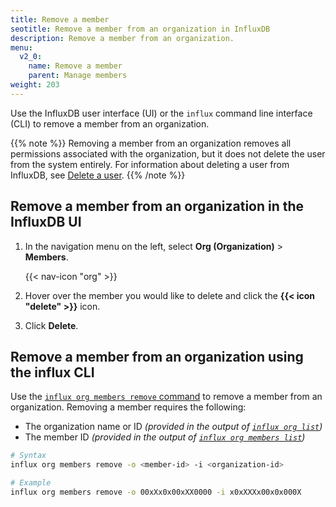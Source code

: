 ```yaml
---
title: Remove a member
seotitle: Remove a member from an organization in InfluxDB
description: Remove a member from an organization.
menu:
  v2_0:
    name: Remove a member
    parent: Manage members
weight: 203
---
```


Use the InfluxDB user interface (UI) or the `influx` command line interface (CLI)
to remove a member from an organization.

{{% note %}}
Removing a member from an organization removes all permissions associated with the organization,
but it does not delete the user from the system entirely.
For information about deleting a user from InfluxDB, see [Delete a user](/v2.0/users/delete-user/).
{{% /note %}}

## Remove a member from an organization in the InfluxDB UI

1. In the navigation menu on the left, select **Org (Organization)** > **Members**.

    {{< nav-icon "org" >}}

2. Hover over the member you would like to delete and click the **{{< icon "delete" >}}** icon.
3. Click **Delete**.

## Remove a member from an organization using the influx CLI

Use the [`influx org members remove` command](/v2.0/reference/cli/influx/org/members/remove)
to remove a member from an organization. Removing a member requires the following:

- The organization name or ID _(provided in the output of [`influx org list`](/v2.0/reference/cli/influx/org/list/))_
- The member ID _(provided in the output of [`influx org members list`](/v2.0/reference/cli/influx/org/members/list/))_

```sh
# Syntax
influx org members remove -o <member-id> -i <organization-id>

# Example
influx org members remove -o 00xXx0x00xXX0000 -i x0xXXXx00x0x000X
```
